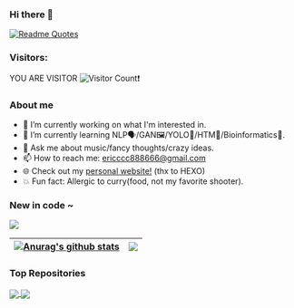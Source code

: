 ### Hi there 👋
[![Readme Quotes](https://quotes-github-readme.vercel.app/api?type=vertical&theme=light&quote=永远天真，永远热烈。)](https://github.com/piyushsuthar/github-readme-quotes)

### Visitors:
YOU ARE VISITOR
![Visitor Count](https://profile-counter.glitch.me/ERICMIAO0817/count.svg)❗️
### About me
<!--
**ERICMIAO0817/ERICMIAO0817** is a ✨ _special_ ✨ repository because its `README.md` (this file) appears on your GitHub profile.

Here are some ideas to get you started:

- 🔭 I’m currently working on ...
- 🌱 I’m currently learning ...
- 👯 I’m looking to collaborate on ...
- 🤔 I’m looking for help with ...
- 💬 Ask me about ...
- 📫 How to reach me: ...
- 😄 Pronouns: ...
- ⚡ Fun fact: ...
-->
- 🔭 I’m currently working on what I'm interested in.
- 🌱 I’m currently learning NLP🗣/GAN🖼/YOLO🎯/HTM🧠/Bioinformatics🧬.
- 💬 Ask me about music/fancy thoughts/crazy ideas.
- 📫 How to reach me: ericccc888666@gmail.com
- 🌐 Check out my <a href="https://ericmiao.top">personal website!</a> (thx to HEXO)
- :boom: Fun fact: Allergic to curry(food, not my favorite shooter).

### New in code ~
 ![](https://img.shields.io/badge/PyTorch-EE4C2C?style=for-the-badge&logo=pytorch&logoColor=white)

| <a href="https://github.com/anuraghazra/github-readme-stats"><img align="center" src="https://github-readme-stats.vercel.app/api?username=ERICMIAO0817&show_icons=true&include_all_commits=true&theme=transparent&hide_border=true" alt="Anurag's github stats" /></a> | <a href="https://github.com/anuraghazra/github-readme-stats"><img align="center" src="https://github-readme-stats.vercel.app/api/top-langs/?username=ERICMIAO0817&layout=compact&theme=transparent&hide_border=true" /></a> |
| ------------- | ------------- |

### Top Repositories


<a href="https://github.com/anuraghazra/github-readme-stats">
  <img align="center" src="https://github-readme-stats.vercel.app/api/pin/?username=global-nlp&repo=knlp&theme=solarized-light" />
</a>
<a href="https://github.com/anuraghazra/anuraghazra.github.io">
  <img align="center" src="https://github-readme-stats.vercel.app/api/pin/?username=ERICMIAO0817&repo=ericmiao.top&theme=solarized-light" />
</a>
